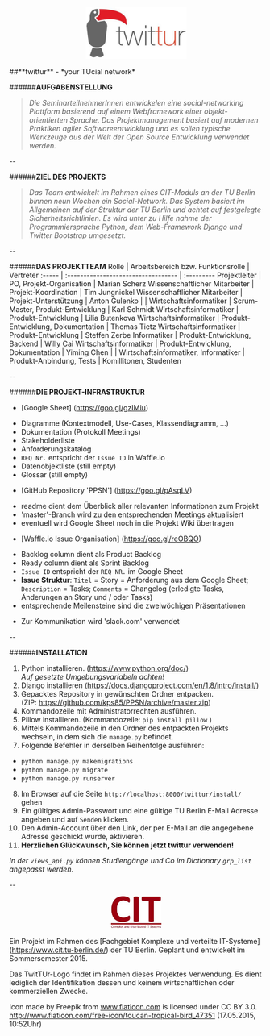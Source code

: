 <p align="center">
 <img src="https://github.com/kps85/PPSN/blob/master/twittur/static/img/twittur_logo.JPG" alt="twittur - your TUcial network" width="200">
</p>
##**twittur** - *your TUcial network*

######**AUFGABENSTELLUNG**
>*Die SeminarteilnehmerInnen entwickelen eine social-networking Plattform basierend auf einem Webframework einer objekt-orientierten Sprache. Das Projektmanagement basiert auf modernen Praktiken agiler Softwareentwicklung und es sollen typische Werkzeuge aus der Welt der Open Source Entwicklung verwendet werden.*

--

######**ZIEL DES PROJEKTS**
>*Das Team entwickelt im Rahmen eines CIT-Moduls an der TU Berlin binnen neun Wochen ein Social-Network. Das System basiert im Allgemeinen auf der Struktur der TU Berlin und achtet auf festgelegte Sicherheitsrichtlinien. Es wird unter zu Hilfe nahme der Programmiersprache Python, dem Web-Framework Django und Twitter Bootstrap umgesetzt.*

--

######**DAS PROJEKTTEAM**
Rolle | Arbeitsbereich bzw. Funktionsrolle | Vertreter
:----- | :---------------------------------- | :---------
Projektleiter | PO, Projekt-Organisation | Marian Scherz
Wissenschaftlicher Mitarbeiter | Projekt-Koordination | Tim Jungnickel
Wissenschaftlicher Mitarbeiter | Projekt-Unterstützung | Anton Gulenko
 |  | 
Wirtschaftsinformatiker | Scrum-Master, Produkt-Entwicklung | Karl Schmidt
Wirtschaftsinformatiker | Produkt-Entwicklung | Lilia Butenkova
Wirtschaftsinformatiker | Produkt-Entwicklung, Dokumentation | Thomas Tietz
Wirtschaftsinformatiker | Produkt-Entwicklung | Steffen Zerbe
Informatiker | Produkt-Entwicklung, Backend | Willy Cai
Wirtschaftsinformatiker | Produkt-Entwicklung, Dokumentation | Yiming Chen
 |  | 
Wirtschaftsinformatiker, Informatiker | Produkt-Anbindung, Tests | Komillitonen, Studenten

--

######**DIE PROJEKT-INFRASTRUKTUR**
* [Google Sheet] (https://goo.gl/gzIMiu)
 - Diagramme (Kontextmodell, Use-Cases, Klassendiagramm, ...)
 - Dokumentation (Protokoll Meetings)
 - Stakeholderliste
 - Anforderungskatalog
  - `REQ Nr.` entspricht der `Issue ID` in Waffle.io
 - Datenobjektliste (still empty)
 - Glossar (still empty)
* [GitHub Repository 'PPSN'] (https://goo.gl/pAsqLV)
 - readme dient dem Überblick aller relevanten Informationen zum Projekt
 - 'master'-Branch wird zu den entsprechenden Meetings aktualisiert
 - eventuell wird Google Sheet noch in die Projekt Wiki übertragen
* [Waffle.io Issue Organisation] (https://goo.gl/reOBQO)
 - Backlog column dient als Product Backlog
 - Ready column dient als Sprint Backlog
 - `Issue ID` entspricht der `REQ NR.` im Google Sheet
 - **Issue Struktur**: `Titel` = Story = Anforderung aus dem Google Sheet; `Description` = Tasks; `Comments` = Changelog (erledigte Tasks, Änderungen an Story und / oder Tasks)
 - entsprechende Meilensteine sind die zweiwöchigen Präsentationen
* Zur Kommunikation wird 'slack.com' verwendet

--

######**INSTALLATION**
01. Python installieren. (https://www.python.org/doc/)  
   *Auf gesetzte Umgebungsvariabeln achten!*
02. Django installieren (https://docs.djangoproject.com/en/1.8/intro/install/)
03. Gepacktes Repository in gewünschten Ordner entpacken.  
   (ZIP: https://github.com/kps85/PPSN/archive/master.zip)
04. Kommandozeile mit Administratorrechten ausführen.
05. Pillow installieren. (Kommandozeile: `pip install pillow` )
06. Mittels Kommandozeile in den Ordner des entpackten Projekts wechseln, in dem sich die `manage.py` befindet.
07. Folgende Befehler in derselben Reihenfolge ausführen:  
   - `python manage.py makemigrations`    
   - `python manage.py migrate`    
   - `python manage.py runserver`    
08. Im Browser auf die Seite `http://localhost:8000/twittur/install/` gehen
09. Ein gültiges Admin-Passwort und eine gültige TU Berlin E-Mail Adresse angeben und auf `Senden` klicken.
10. Den Admin-Account über den Link, der per E-Mail an die angegebene Adresse geschickt wurde, aktivieren.
11. **Herzlichen Glückwunsch, Sie können jetzt twittur verwenden!**

*In der `views_api.py` können Studiengänge und Co im Dictionary `grp_list` angepasst werden.*

--

<p align="center">
 <img src="https://github.com/kps85/PPSN/blob/master/twittur/static/img/cit_logo.jpg" alt="Complex and Distributed IT Systems" width="100">
</p>

Ein Projekt im Rahmen des [Fachgebiet Komplexe und verteilte IT-Systeme] (https://www.cit.tu-berlin.de/) der TU Berlin. Geplant und entwickelt im Sommersemester 2015.

Das TwitTUr-Logo findet im Rahmen dieses Projektes Verwendung. Es dient lediglich der Identifikation dessen und keinem wirtschaftlichen oder kommerziellen Zwecke.

Icon made by Freepik from www.flaticon.com is licensed under CC BY 3.0. http://www.flaticon.com/free-icon/toucan-tropical-bird_47351 (17.05.2015, 10:52Uhr)
